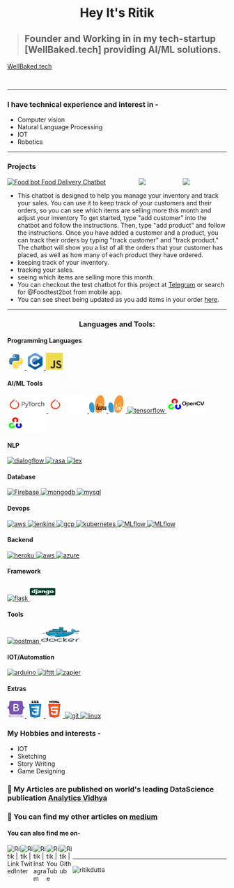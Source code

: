 <h1 align="center">Hey It's Ritik</h1>

><h2>Founder and  Working in in my tech-startup [WellBaked.tech] providing AI/ML solutions.
[WellBaked.tech](https://wellbakedtechteam.github.io/wellbakedtech)

<br>
</h2>

---
### I have technical experience and interest in -
* Computer vision 
* Natural Language Processing 
* IOT 
* Robotics
<!-- * Game Designing -->

---
### Projects





<img src="./media/ammohammo.gif#gh-light-mode-only" align="right" width='20%'></img>
<img src="./media/ammohammo_dark.gif#gh-dark-mode-only" align="right" width='20%'></img>

<!-- ![chat](./media/ammohammo.gif#gh-light-mode-only)
![chat](./media/ammohammo_dark.gif#gh-dark-mode-only) -->



<a href="https://github.com/RitikDutta/Food-Divilery-chatbot" target="_blank" rel="noreferrer"> <img src="https://cdn-icons-png.flaticon.com/512/849/849551.png" alt="Food bot" width="40" height="40"/> Food Delivery Chatbot </a> 
- This chatbot is designed to help you manage your inventory and track your sales. You can use it to keep track of your customers and their orders, so you can see which items are selling more this month and adjust your inventory To get started, type "add customer" into the chatbot and follow the instructions. Then, type "add product" and follow the instructions. Once you have added a customer and a product, you can track their orders by typing "track customer" and "track product." The chatbot will show you a list of all the orders that your customer has placed, as well as how many of each product they have ordered. 
- keeping track of your inventory.
- tracking your sales.
- seeing which items are selling more this month.
- You can checkout the test chatbot for this project at [Telegram](https://web.telegram.org/z/#1203590128) or search for @Foodtest2bot from mobile app.
- You can see sheet being updated as you add items in your order [here](https://docs.google.com/spreadsheets/d/1GPMEzuC_28VxZelBfd1c9iqO6Gocbkl5SM-QqbPwYnc/edit#gid=0).

---



<h3 align="center">Languages and Tools:</h3>

<h4>Programming Languages</h4>

<p align="left"> 

<a href="https://www.python.org" target="_blank" rel="noreferrer"> <img src="https://raw.githubusercontent.com/devicons/devicon/master/icons/python/python-original.svg" alt="python" width="40" height="40"/> </a>
<a href="https://www.cprogramming.com/" target="_blank" rel="noreferrer"> <img src="https://raw.githubusercontent.com/devicons/devicon/master/icons/c/c-original.svg" alt="c" width="40" height="40"/> </a>
<a href="https://developer.mozilla.org/en-US/docs/Web/JavaScript" target="_blank" rel="noreferrer"> <img src="https://raw.githubusercontent.com/devicons/devicon/master/icons/javascript/javascript-original.svg" alt="javascript" width="40" height="40"/> </a>


<h4>AI/ML Tools</h4>

<a href="https://pytorch.org/#gh-light-mode-only" target="_blank"> <img src="./media/pytorch_light.svg#gh-light-mode-only" alt="pytorch" width="90" height="40"/> </a>
<a href="https://pytorch.org/#gh-dark-mode-only" target="_blank"> <img src="./media/pytorch_dark.svg#gh-dark-mode-only" alt="pytorch" width="90" height="40"/> </a> 
<a href="https://scikit-learn.org/#gh-light-mode-only" target="_blank"> <img src="./media/sklearn_light.svg#gh-light-mode-only" alt="scikit_learn" width="40" height="40"/> </a> 
<a href="https://scikit-learn.org/#gh-dark-mode-only" target="_blank"> <img src="./media/sklearn_dark.svg#gh-dark-mode-only" alt="scikit_learn" width="40" height="40"/> </a> 
<a href="https://www.tensorflow.org" target="_blank"> <img src="https://www.vectorlogo.zone/logos/tensorflow/tensorflow-ar21.svg" alt="tensorflow" width="90" height="40"/> </a>
<a href="https://opencv.org/https://scikit-learn.org/#gh-light-mode-only" target="_blank"> <img src="./media/opencv_light.svg#gh-light-mode-only" alt="opencv" width="90" height="40"/> </a> 
<a href="https://opencv.org/https://scikit-learn.org/#gh-dark-mode-only" target="_blank"> <img src="./media/opencv_dark.svg#gh-dark-mode-only" alt="opencv" width="90" height="40"/> </a> 

<h4>NLP</h4>
<a href="https://cloud.google.com/dialogflow/docs" target="_blank"> <img src="https://cdn-www.infobip.com/wp-content/uploads/2021/12/20181746/google-dialogflow-logo.png" alt="dialogflow" width="80" height="60"/> </a>
<a href="https://rasa.com/" target="_blank"> <img src="https://s2-recruiting.cdn.greenhouse.io/external_greenhouse_job_boards/logos/400/710/500/original/rasa_logo_horizontal_purple.png" alt="rasa" width="70" height="40"/> </a>
<a href="https://aws.amazon.com/lex/" target="_blank"> <img src="https://www.bitext.com/wp-content/uploads/2020/04/amazon-lex.jpg" alt="lex" width="100" height="40"/> </a>

<h4>Database</h4>

<a href="https://firebase.google.com/" target="_blank"> <img src="https://www.vectorlogo.zone/logos/firebase/firebase-ar21.svg" alt="Firebase" width="90" height="50"/> </a> 
<a href="https://www.mongodb.com/" target="_blank"> <img src="https://www.vectorlogo.zone/logos/mongodb/mongodb-ar21.svg" alt="mongodb" width="90" height="50"/> </a> 
<a href="https://www.mysql.com/" target="_blank"> <img src="https://www.vectorlogo.zone/logos/mysql/mysql-horizontal.svg" alt="mysql" width="90" height="50"/> </a> 

<h4>Devops</h4>

<a href="https://aws.amazon.com/" target="_blank"> <img src="https://www.vectorlogo.zone/logos/amazon_aws/amazon_aws-ar21.svg" alt="aws" width="90" height="50"/> </a> 
<a href="https://www.jenkins.io" target="_blank" rel="noreferrer"> <img src="https://www.vectorlogo.zone/logos/jenkins/jenkins-ar21.svg" alt="jenkins" width="90" height="40"/> </a>
<a href="https://cloud.google.com" target="_blank" rel="noreferrer"> <img src="https://www.vectorlogo.zone/logos/google_cloud/google_cloud-ar21.svg" alt="gcp" width="80" height="40"/> </a>
<a href="https://kubernetes.io" target="_blank" rel="noreferrer"> <img src="https://www.vectorlogo.zone/logos/kubernetes/kubernetes-ar21.svg" alt="kubernetes" width="90" height="50"/> </a>
<a href="https://mlflow.org/" target="_blank" rel="noreferrer"> <img src="https://databricks.com/wp-content/uploads/2021/06/MLflow-logo-pos-TM-1.png" alt="MLflow" width="90" height="30"/> </a>
<a href="https://mlflow.org/" target="_blank" rel="noreferrer"> <img src="https://dvc.org/img/dvc_icon-color--square_vector.svg" alt="MLflow" width="100" height="30"/> </a>

<h4>Backend</h4>

<a href="https://heroku.com" target="_blank" rel="noreferrer"> <img src="https://www.vectorlogo.zone/logos/heroku/heroku-ar21.svg" alt="heroku" width="90" height="40"/> </a>
<a href="https://aws.amazon.com/" target="_blank"> <img src="https://www.vectorlogo.zone/logos/amazon_aws/amazon_aws-ar21.svg" alt="aws" width="90" height="40"/> </a> 
<a href="https://azure.microsoft.com/en-in/" target="_blank" rel="noreferrer"> <img src="https://www.vectorlogo.zone/logos/microsoft_azure/microsoft_azure-ar21.svg" alt="azure" width="90" height="40"/> </a>

<h4>Framework</h4>
<a href="https://flask.palletsprojects.com/" target="_blank" rel="noreferrer"> <img src="https://www.vectorlogo.zone/logos/pocoo_flask/pocoo_flask-ar21.svg" alt="flask" width="90" height="40"/> </a>
<a href="https://www.djangoproject.com/" target="_blank" rel="noreferrer"> <img src="https://raw.githubusercontent.com/devicons/devicon/master/icons/django/django-original.svg" alt="django" width="60" height="40"/> </a>

<h4>Tools</h4>

<a href="https://postman.com" target="_blank" rel="noreferrer"> <img src="https://www.vectorlogo.zone/logos/getpostman/getpostman-ar21.svg" alt="postman" width="90" height="40"/> </a>
<a href="https://www.docker.com/" target="_blank" rel="noreferrer"> <img src="https://raw.githubusercontent.com/devicons/devicon/master/icons/docker/docker-original-wordmark.svg" alt="docker" width="90" height="40"/> </a>

<h4>IOT/Automation</h4>

<a href="https://www.arduino.cc/" target="_blank"> <img src="https://www.vectorlogo.zone/logos/arduino/arduino-ar21.svg" alt="arduino" width="80" height="40"/> </a>
<a href="https://ifttt.com/" target="_blank" rel="noreferrer"> <img src="https://www.vectorlogo.zone/logos/ifttt/ifttt-ar21.svg" alt="ifttt" width="80" height="40"/> </a>
<a href="https://zapier.com" target="_blank" rel="noreferrer"> <img src="https://www.vectorlogo.zone/logos/zapier/zapier-ar21.svg" alt="zapier" width="90" height="40"/> </a>

<h4>Extras</h4> 
<a href="https://getbootstrap.com" target="_blank"> <img src="https://raw.githubusercontent.com/devicons/devicon/master/icons/bootstrap/bootstrap-plain-wordmark.svg" alt="bootstrap" width="40" height="40"/> </a> 
<a href="https://www.w3schools.com/css/" target="_blank"> <img src="https://raw.githubusercontent.com/devicons/devicon/master/icons/css3/css3-original-wordmark.svg" alt="css3" width="40" height="40"/> </a> 
<a href="https://www.w3.org/html/" target="_blank"> <img src="https://raw.githubusercontent.com/devicons/devicon/master/icons/html5/html5-original-wordmark.svg" alt="html5" width="40" height="40"/> </a> 
<a href="https://git-scm.com/" target="_blank"> <img src="https://www.vectorlogo.zone/logos/git-scm/git-scm-ar21.svg" alt="git" width="80" height="40"/> </a> 
<a href="https://www.linux.org/" target="_blank"> <img src="https://www.vectorlogo.zone/logos/linux/linux-ar21.svg" alt="linux" width="90" height="40"/> </a> 
 
</p>

### My Hobbies and interests -
* IOT
* Sketching
* Story Writing
* Game Designing

### 📝 My Articles are published on world's leading DataScience publication [Analytics Vidhya](https://medium.com/analytics-vidhya/alexnet-in-a-nutshell-4a9445e92d6d)

### 📝 You can find my other articles on [medium](https://medium.com/@ritikduttagd)


#### You can also find me on- 

[<img align="left" alt="Ritik | LinkedIn" width="30px" src="https://img.icons8.com/color/48/000000/linkedin.png" />][linkedin]
[<img align="left" alt="Ritik | Twitter" width="30px" src="https://img.icons8.com/fluent/48/000000/twitter.png" />][twitter]
[<img align="left" alt="Ritik | Instagram" width="30px" src="https://img.icons8.com/fluent/48/000000/instagram-new.png" />][Instagram]
[<img align="left" alt="Ritik | YouTube" width="30px" src="https://www.vectorlogo.zone/logos/youtube/youtube-tile.svg" />][YouTube]
[<img align="left" alt="Ritik | Github" width="30px" src="https://www.vectorlogo.zone/logos/github/github-tile.svg" />][Github]


<br>

<hr>

[linkedin]: https://www.linkedin.com/in/ritik-dutta-6037a6173/
[twitter]: https://twitter.com/RitikDutta7
[Instagram]: https://www.instagram.com/wellbakedtech
[YouTube]: https://www.youtube.com/channel/UCVnpiOjYyDE_Z4seJ5MyKXQ
[Github]: https://github.com/RitikDutta


<p><img align="center" src="https://github-readme-streak-stats.herokuapp.com/?user=ritikdutta&" alt="ritikdutta" /></p>
